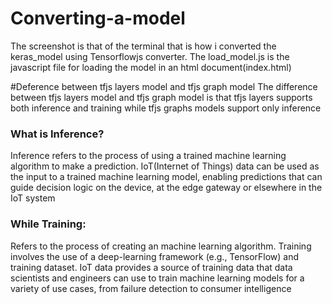 # Converting-a-model
The screenshot is that of the terminal that is how i converted the keras_model using Tensorflowjs converter.
The load_model.js is the javascript file for loading the model in an html document(index.html)

#Deference between tfjs layers model and tfjs graph model
The difference between tfjs layers model and tfjs graph model is that tfjs layers supports both inference and training while tfjs graphs models support only inference

<h3>What is <strong>Inference</strong>?</h3>
<p>Inference refers to the process of using a trained machine learning algorithm to make a prediction. IoT(Internet of Things) data can be used as the input to a trained machine learning  model, enabling predictions that can guide decision logic on the device, at the edge gateway or elsewhere in the IoT system</p>

<h3>While <strong>Training</strong>:</h3>
<p>Refers to the process of creating an machine learning algorithm. Training involves the use of a deep-learning framework (e.g., TensorFlow) and training dataset. IoT data provides a source of training data that data scientists and engineers can use to train machine learning models for a variety of use cases, from failure detection to consumer intelligence</p>
